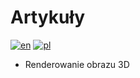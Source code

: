 # Artykuły
[![en](https://img.shields.io/badge/lang-en-blue.svg)](https://github.com/pawel-stepnowski/articles/tree/main)
[![pl](https://img.shields.io/badge/lang-pl-red.svg)](https://github.com/pawel-stepnowski/articles-pl/tree/main)

- Renderowanie obrazu 3D
